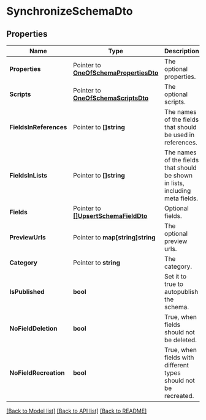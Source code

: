# SynchronizeSchemaDto

## Properties

Name | Type | Description | Notes
------------ | ------------- | ------------- | -------------
**Properties** | Pointer to [**OneOfSchemaPropertiesDto**](oneOf&lt;SchemaPropertiesDto&gt;.md) | The optional properties. | [optional] 
**Scripts** | Pointer to [**OneOfSchemaScriptsDto**](oneOf&lt;SchemaScriptsDto&gt;.md) | The optional scripts. | [optional] 
**FieldsInReferences** | Pointer to **[]string** | The names of the fields that should be used in references. | [optional] 
**FieldsInLists** | Pointer to **[]string** | The names of the fields that should be shown in lists, including meta fields. | [optional] 
**Fields** | Pointer to [**[]UpsertSchemaFieldDto**](UpsertSchemaFieldDto.md) | Optional fields. | [optional] 
**PreviewUrls** | Pointer to **map[string]string** | The optional preview urls. | [optional] 
**Category** | Pointer to **string** | The category. | [optional] 
**IsPublished** | **bool** | Set it to true to autopublish the schema. | [optional] 
**NoFieldDeletion** | **bool** | True, when fields should not be deleted. | [optional] 
**NoFieldRecreation** | **bool** | True, when fields with different types should not be recreated. | [optional] 

[[Back to Model list]](../README.md#documentation-for-models) [[Back to API list]](../README.md#documentation-for-api-endpoints) [[Back to README]](../README.md)


